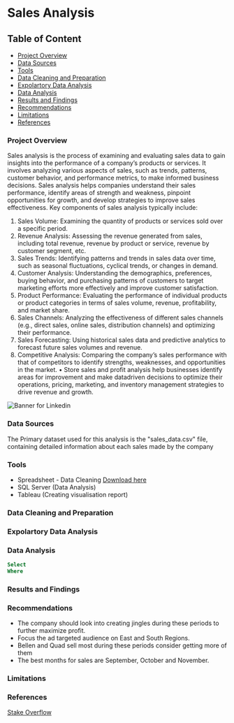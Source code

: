 # Sales Analysis


## Table of Content
- [Project Overview](#project-overview)
- [Data Sources](#data-sources)
- [Tools](#tools)
- [Data Cleaning and Preparation](#data-cleaning-and-preparation) 
- [Expolartory Data Analysis](#expolartory-data-analysis)
- [Data Analysis](#data-analysis)
- [Results and Findings](#results-and-findings)
- [Recommendations](#recommendations)
- [Limitations](#limitations)
- [References](#references)



### Project Overview

Sales analysis is the process of examining and evaluating sales data to gain insights into the performance of a company’s products or services. It involves analyzing various aspects of sales, such as
trends, patterns, customer behavior, and performance metrics, to make informed business decisions.
Sales analysis helps companies understand their sales performance, identify areas of strength and
weakness, pinpoint opportunities for growth, and develop strategies to improve sales effectiveness.
Key components of sales analysis typically include:
1. Sales Volume: Examining the quantity of products or services sold over a specific period.
2. Revenue Analysis: Assessing the revenue generated from sales, including total revenue,
revenue by product or service, revenue by customer segment, etc.
3. Sales Trends: Identifying patterns and trends in sales data over time, such as seasonal
fluctuations, cyclical trends, or changes in demand.
4. Customer Analysis: Understanding the demographics, preferences, buying behavior, and
purchasing patterns of customers to target marketing efforts more effectively and improve
customer satisfaction.
5. Product Performance: Evaluating the performance of individual products or product categories in terms of sales volume, revenue, profitability, and market share.
6. Sales Channels: Analyzing the effectiveness of different sales channels (e.g., direct sales,
online sales, distribution channels) and optimizing their performance.
7. Sales Forecasting: Using historical sales data and predictive analytics to forecast future
sales volumes and revenue.
8. Competitive Analysis: Comparing the company’s sales performance with that of competitors to identify strengths, weaknesses, and opportunities in the market.
• Store sales and profit analysis help businesses identify areas for improvement and make datadriven decisions to optimize their operations, pricing, marketing, and inventory management
strategies to drive revenue and growth.


![Banner for Linkedin](https://github.com/kingsleyosunkwo/Sales-Analysis/assets/171164581/85ee46e6-a8bd-4eb6-bc9f-5c859bd8cdae)




### Data Sources

The Primary dataset used for this analysis is the "sales_data.csv" file, containing detailed information about each sales made by the company

### Tools
- Spreadsheet - Data Cleaning [Download here](https://docs.google.com/spreadsheets/d/1QpLaEFTIyp-Z1dTGKIVtpsEu_UEEYUwH1ZJI1JGwkeA/edit?usp=sharing)
- SQL Server (Data Analysis) 
- Tableau (Creating visualisation report)

### Data Cleaning and Preparation 


### Expolartory Data Analysis


### Data Analysis
```SQl
Select
Where
```

### Results and Findings


### Recommendations
- The company should look into creating jingles during these periods to further maximize profit.
- Focus the ad targeted audience on East and South Regions.
- Bellen and Quad sell most during these periods consider getting more of them
- The best months for sales are September, October and November.


### Limitations


### References 
[Stake Overflow](https://stackoverflow.com/nocaptcha?s=911714e9-88d1-4757-8a3b-a85af16c7524)
